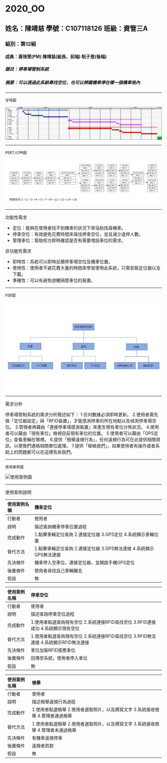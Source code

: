 # 2020_OO

## 姓名：陳靖慈    學號：C107118126    班級：資管三A

### 組別：第12組

#### 成員：黃琦雯(PM)  陳靖慈(組長、前端)  粘子恩(後端)

##### 題目：停車場管制系統

##### 摘要：可以透過此系統尋找空位，也可以辨識機車停在哪一個機車格內

---
`
甘特圖
`

![甘特圖](2.png "甘特圖")

---
`
PERT/CPM圖
`

![PERT/CPM](1.png "PERT/CPM")

---
功能性需求
* 定位：能夠在使用者找不到機車的狀況下來協助找尋機車。
* 停車空位：有效避免花費時間來尋找停車空位，並且減少違停人數。
* 管理車位：幫助校方即時確認是否有需要增設車位的需求。

非功能性需求
* 即時性：系統可以即時反饋停車場空位及機車位置。
* 使用性：使用者不避花費大量的時間來學習使用此系統，只需安裝定位器以及下載。
* 準確性：可以有避免誤觸隔壁車位的裝置。
---
`
FDD圖
`

![FDD圖](4.jpg "FDD圖")

---
需求分析

停車場管制系統的需求分析簡述如下：
1.任何數據必須即時更新。
2.使用者需先做「定位器設定」與「RFID裝置」，才能感測停車的所在地點以及偵測停車場空位。
3.管理者再藉由「連接停車場感測裝置」來產生現有車位分佈狀況。
4.使用者可以藉由「現有車位」檢視目前現有車位的位置。
5.使用者可以藉由「GPS定位」查看車輛在哪裡。
6.提供「檢舉違規行為」，任何違規行為可在此提供相關資訊，以便我們連絡相關單位處理。
7.提供「聯絡我們」，如果使用者有操作或者系統上的問題都可以在這裡告訴我們。

---
`
使用案例圖
`

![使用案例圖](３.png "使用案例圖")

---
使用案例說明

|使用案例名稱|機車定位|
|:-------------|:---------------|
|行動者|使用者|
|說明|描述查詢機車停車位置過程|
|完成動作|1.點擊車輛定位查詢 2.連接定位器 3.GPS定位 4.系統顯示車輛位置|
|替代方法|1.點擊車輛定位查詢 2.連接定位器 3.GPS無法連接 4.系統顯示GPS無法連接|
|先決條件|機車停入空車位，連接定位器，並開啟手機GPS定位|
|後置條件|使用者尋找自己車輛離去|
|假設|無|

|使用案例名稱|停車空位|
|:------------|:---------|
|行動者|使用者|
|說明|描述查詢停車空位過程|
|完成動作|1.使用者點選查詢現有空位 2.系統連接RFID尋找空位 3.RFID連接成功 4.系統顯示現有空位|
|替代方法|1.使用者點選查詢現有空位 2.系統連接RFID尋找空位 3.RFID無法連接 4.系統顯示RFID無法連接|
|先決條件|車位加裝RFID感應車位|
|後置條件|回傳至系統，使用者停入車位|
|假設|無|

|使用案例名稱|檢舉|
|:------------|:---------|
|行動者|使用者|
|說明|描述檢舉違規行為過程|
|完成動作|1.使用者點選檢舉 2.使用者選取照片，以及撰寫文字 3.系統接收檢舉 4.管理者通過檢舉|
|替代方法|1.使用者點選檢舉 2.使用者選取照片，以及撰寫文字 3.系統接收檢舉 4.管理者未通過檢舉|
|先決條件|有機車違規停車|
|後置條件|違規者罰款|
|假設|無|
